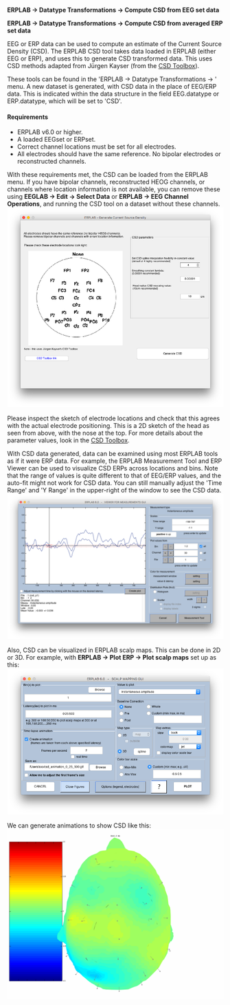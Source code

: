 
**ERPLAB -> Datatype Transformations -> Compute CSD from EEG set data**

**ERPLAB -> Datatype Transformations -> Compute CSD from averaged ERP set data**

EEG or ERP data can be used to compute an estimate of the Current Source Density (CSD). The ERPLAB CSD tool takes data loaded in ERPLAB (either EEG or ERP), and uses this to generate CSD transformed data. This uses CSD methods adapted from Jürgen Kayser (from the [CSD Toolbox](http://psychophysiology.cpmc.columbia.edu/Software/CSDtoolbox/)).

These tools can be found in the 'ERPLAB -> Datatype Transformations -> ' menu. A new dataset is generated, with CSD data in the place of EEG/ERP data. This is indicated within the data structure in the field EEG.datatype or ERP.datatype, which will be set to 'CSD'.

#### Requirements
- ERPLAB v6.0 or higher.
- A loaded EEGset or ERPset.
- Correct channel locations must be set for all electrodes.
- All electrodes should have the same reference. No bipolar electrodes or reconstructed channels.

With these requirements met, the CSD can be loaded from the ERPLAB menu. If you have bipolar channels, reconstructed HEOG channels, or channels where location information is not available, you can remove these using **EEGLAB -> Edit -> Select Data** or **ERPLAB -> EEG Channel Operations**, and running the CSD tool on a dataset without these channels.
![GUI](./images/Manual/Manual_CSD_gui.png)

Please inspect the sketch of electrode locations and check that this agrees with the actual electrode positioning. This is a 2D sketch of the head as seen from above, with the nose at the top. For more details about the parameter values, look in the [CSD Toolbox](http://psychophysiology.cpmc.columbia.edu/Software/CSDtoolbox/).

With CSD data generated, data can be examined using most ERPLAB tools as if it were ERP data. For example, the ERPLAB Measurement Tool and ERP Viewer can be used to visualize CSD ERPs across locations and bins. Note that the range of values is quite different to that of EEG/ERP values, and the auto-fit might not work for CSD data. You can still manually adjust the 'Time Range' and 'Y Range' in the upper-right of the window to see the CSD data.
![GUI](./images/Manual/Manual_CSD_measure.png)
 
Also, CSD can be visualized in ERPLAB scalp maps. This can be done in 2D or 3D. For example, with **ERPLAB -> Plot ERP -> Plot scalp maps** set up as this:
![GUI](./images/Manual/Manual_CSD_scalpplot.png)

We can generate animations to show CSD like this:
![GUI](./images/Manual/Manual_CSD_animation_0_25_500_2.gif)

